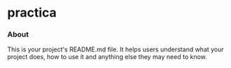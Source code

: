 practica
========

### About

This is your project's README.md file. It helps users understand what your
project does, how to use it and anything else they may need to know.